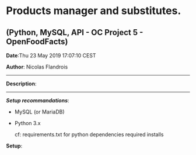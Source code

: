 # Products manager and substitutes.

## (Python, MySQL, API - OC Project 5 - OpenFoodFacts)


**Date**:Thu 23 May 2019 17:07:10 CEST 

**Author**: Nicolas Flandrois

-------------------------------------------------------------

**Description**:

-------------------------------------------------------------

***Setup recommandations***:
- MySQL (or MariaDB)
- Python 3.x

	cf: requirements.txt for python dependencies required installs

**Setup**:

